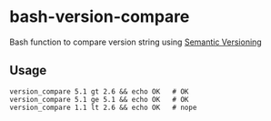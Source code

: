 # bash-version-compare

Bash function to compare version string using [Semantic Versioning](https://semver.org/)

## Usage

```
version_compare 5.1 gt 2.6 && echo OK   # OK
version_compare 5.1 ge 5.1 && echo OK   # OK
version_compare 1.1 lt 2.6 && echo OK   # nope
```
